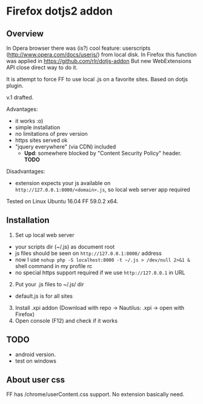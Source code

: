 Firefox dotjs2 addon
====================

Overview
--------

In Opera browser there was (is?) cool feature: userscripts (http://www.opera.com/docs/userjs/) from local disk.
In Firefox this function was applied in https://github.com/rlr/dotjs-addon
But new WebExtensions API close direct way to do it.
 
It is attempt to force FF to use local .js on a favorite sites.
Based on dotjs plugin.


v.1 drafted.

Advantages:
- it works :o)
- simple installation
- no limitations of prev version
- https sites served ok
- "jquery everywhere" (via CDN) included
  - **Upd**: somewhere blocked by "Content Security Policy" header. **TODO**

Disadvantages:
- extension expects your js available on `http://127.0.0.1:8000/<domain>.js`, so local web server app required

Tested on Linux Ubuntu 16.04 FF 59.0.2 x64.

Installation
------------

1. Set up local web server
 - your scripts dir (~/.js) as document root
 - js files should be seen on `http://127.0.0.1:8000/` address
 - now I use `nohup php -S localhost:8000 -t ~/.js > /dev/null 2>&1 &` shell command in my profile rc
 - no special https support required if we use `http://127.0.0.1` in URL
2. Put your .js files to ~/.js/ dir
 - default.js is for all sites
3. Install .xpi addon (Download with repo -> Nautilus: .xpi -> open with Firefox)
4. Open console (F12) and check if it works


TODO 
----

- android version.
- test on windows


About user css
--------------

FF has <profile dir>/chrome/userContent.css support. 
 No extension basically need.

